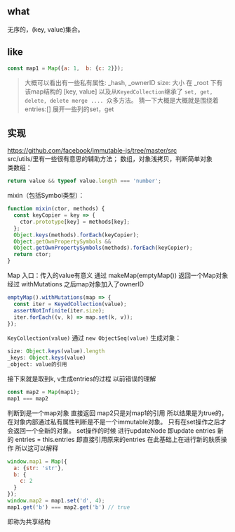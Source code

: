 ## what
无序的，(key, value)集合。
## like
```js
const map1 = Map({a: 1,  b: {c: 2}});
```
>[](../images/m)
大概可以看出有一些私有属性: _hash, _ownerID
size: 大小
在 _root 下有该map结构的 [key, value]
以及从`KeyedCollection`继承了
`set, get, delete, delete merge .... `众多方法。
猜一下大概是大概就是围绕着 entries:[] 展开一些列的set，get
## 实现
https://github.com/facebook/immutable-js/tree/master/src   
src/utils/里有一些很有意思的辅助方法；
数组，对象浅拷贝，判断简单对象   
类数组：
``` js
return value && typeof value.length === 'number';
```
mixin（包括Symbol类型）：
```js
function mixin(ctor, methods) {
  const keyCopier = key => {
    ctor.prototype[key] = methods[key];
  };
  Object.keys(methods).forEach(keyCopier);
  Object.getOwnPropertySymbols &&
  Object.getOwnPropertySymbols(methods).forEach(keyCopier);
  return ctor;
}
```
Map 入口：传入的value有意义 通过 makeMap(emptyMap()) 返回一个Map对象 经过 withMutations 之后map对象加入了ownerID  
```js
emptyMap().withMutations(map => {
  const iter = KeyedCollection(value);
  assertNotInfinite(iter.size);
  iter.forEach((v, k) => map.set(k, v));
});
```
`KeyCollection(value)` 通过  `new ObjectSeq(value)` 生成对象：
```js
size: Object.keys(value).length
_keys: Object.keys(value)
_object: value的引用
```
接下来就是取到k, v生成entries的过程
以前错误的理解
```js
const map2 = Map(map1);
map1 === map2
```
判断到是一个map对象 直接返回 map2只是对map1的引用 所以结果是为true的，
在对象内部通过私有属性判断是不是一个immutable对象。
只有在set操作之后才会返回一个全新的对象。
set操作的时候 进行updateNode 即update entries
新的 entries = this.entries 即直接引用原来的entries 在此基础上在进行新的肤质操作
所以这可以解释
```js
window.map1 = Map({
  a: {str: 'str'},
  b: {
    c: 2
  }
});
window.map2 = map1.set('d', 4);
map1.get('b') === map2.get('b') // true
```
即称为共享结构
